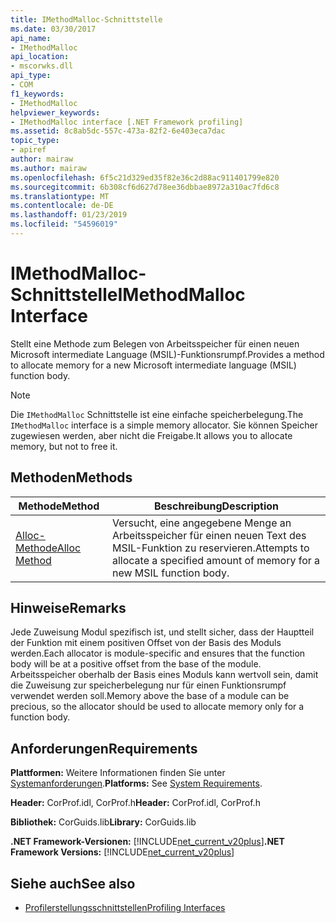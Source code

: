 ```yaml
---
title: IMethodMalloc-Schnittstelle
ms.date: 03/30/2017
api_name:
- IMethodMalloc
api_location:
- mscorwks.dll
api_type:
- COM
f1_keywords:
- IMethodMalloc
helpviewer_keywords:
- IMethodMalloc interface [.NET Framework profiling]
ms.assetid: 8c8ab5dc-557c-473a-82f2-6e403eca7dac
topic_type:
- apiref
author: mairaw
ms.author: mairaw
ms.openlocfilehash: 6f5c21d329ed35f82e36c2d88ac911401799e820
ms.sourcegitcommit: 6b308cf6d627d78ee36dbbae8972a310ac7fd6c8
ms.translationtype: MT
ms.contentlocale: de-DE
ms.lasthandoff: 01/23/2019
ms.locfileid: "54596019"
---
```

# <a name="imethodmalloc-interface"></a><span data-ttu-id="be2e8-102">IMethodMalloc-Schnittstelle</span><span class="sxs-lookup"><span data-stu-id="be2e8-102">IMethodMalloc Interface</span></span>
<span data-ttu-id="be2e8-103">Stellt eine Methode zum Belegen von Arbeitsspeicher für einen neuen Microsoft intermediate Language (MSIL)-Funktionsrumpf.</span><span class="sxs-lookup"><span data-stu-id="be2e8-103">Provides a method to allocate memory for a new Microsoft intermediate language (MSIL) function body.</span></span>  
  
> [!NOTE]
>  <span data-ttu-id="be2e8-104">Die `IMethodMalloc` Schnittstelle ist eine einfache speicherbelegung.</span><span class="sxs-lookup"><span data-stu-id="be2e8-104">The `IMethodMalloc` interface is a simple memory allocator.</span></span> <span data-ttu-id="be2e8-105">Sie können Speicher zugewiesen werden, aber nicht die Freigabe.</span><span class="sxs-lookup"><span data-stu-id="be2e8-105">It allows you to allocate memory, but not to free it.</span></span>  
  
## <a name="methods"></a><span data-ttu-id="be2e8-106">Methoden</span><span class="sxs-lookup"><span data-stu-id="be2e8-106">Methods</span></span>  
  
|<span data-ttu-id="be2e8-107">Methode</span><span class="sxs-lookup"><span data-stu-id="be2e8-107">Method</span></span>|<span data-ttu-id="be2e8-108">Beschreibung</span><span class="sxs-lookup"><span data-stu-id="be2e8-108">Description</span></span>|  
|------------|-----------------|  
|[<span data-ttu-id="be2e8-109">Alloc-Methode</span><span class="sxs-lookup"><span data-stu-id="be2e8-109">Alloc Method</span></span>](../../../../docs/framework/unmanaged-api/profiling/imethodmalloc-alloc-method.md)|<span data-ttu-id="be2e8-110">Versucht, eine angegebene Menge an Arbeitsspeicher für einen neuen Text des MSIL-Funktion zu reservieren.</span><span class="sxs-lookup"><span data-stu-id="be2e8-110">Attempts to allocate a specified amount of memory for a new MSIL function body.</span></span>|  
  
## <a name="remarks"></a><span data-ttu-id="be2e8-111">Hinweise</span><span class="sxs-lookup"><span data-stu-id="be2e8-111">Remarks</span></span>  
 <span data-ttu-id="be2e8-112">Jede Zuweisung Modul spezifisch ist, und stellt sicher, dass der Hauptteil der Funktion mit einem positiven Offset von der Basis des Moduls werden.</span><span class="sxs-lookup"><span data-stu-id="be2e8-112">Each allocator is module-specific and ensures that the function body will be at a positive offset from the base of the module.</span></span> <span data-ttu-id="be2e8-113">Arbeitsspeicher oberhalb der Basis eines Moduls kann wertvoll sein, damit die Zuweisung zur speicherbelegung nur für einen Funktionsrumpf verwendet werden soll.</span><span class="sxs-lookup"><span data-stu-id="be2e8-113">Memory above the base of a module can be precious, so the allocator should be used to allocate memory only for a function body.</span></span>  
  
## <a name="requirements"></a><span data-ttu-id="be2e8-114">Anforderungen</span><span class="sxs-lookup"><span data-stu-id="be2e8-114">Requirements</span></span>  
 <span data-ttu-id="be2e8-115">**Plattformen:** Weitere Informationen finden Sie unter [Systemanforderungen](../../../../docs/framework/get-started/system-requirements.md).</span><span class="sxs-lookup"><span data-stu-id="be2e8-115">**Platforms:** See [System Requirements](../../../../docs/framework/get-started/system-requirements.md).</span></span>  
  
 <span data-ttu-id="be2e8-116">**Header:** CorProf.idl, CorProf.h</span><span class="sxs-lookup"><span data-stu-id="be2e8-116">**Header:** CorProf.idl, CorProf.h</span></span>  
  
 <span data-ttu-id="be2e8-117">**Bibliothek:** CorGuids.lib</span><span class="sxs-lookup"><span data-stu-id="be2e8-117">**Library:** CorGuids.lib</span></span>  
  
 <span data-ttu-id="be2e8-118">**.NET Framework-Versionen:** [!INCLUDE[net_current_v20plus](../../../../includes/net-current-v20plus-md.md)]</span><span class="sxs-lookup"><span data-stu-id="be2e8-118">**.NET Framework Versions:** [!INCLUDE[net_current_v20plus](../../../../includes/net-current-v20plus-md.md)]</span></span>  
  
## <a name="see-also"></a><span data-ttu-id="be2e8-119">Siehe auch</span><span class="sxs-lookup"><span data-stu-id="be2e8-119">See also</span></span>
- [<span data-ttu-id="be2e8-120">Profilerstellungsschnittstellen</span><span class="sxs-lookup"><span data-stu-id="be2e8-120">Profiling Interfaces</span></span>](../../../../docs/framework/unmanaged-api/profiling/profiling-interfaces.md)
